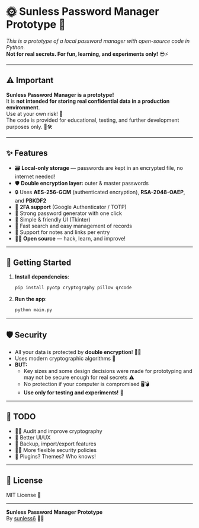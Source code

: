 # 🌞 Sunless Password Manager Prototype 🔐

_This is a prototype of a local password manager with open-source code in Python._  
**Not for real secrets. For fun, learning, and experiments only!** 😎⚡

---

## ⚠️ Important

**Sunless Password Manager is a prototype!**  
It is **not intended for storing real confidential data in a production environment**.  
Use at your own risk! 👀  
The code is provided for educational, testing, and further development purposes only. 🧪🛠️

---

## ✨ Features

- 🗃️ **Local-only storage** — passwords are kept in an encrypted file, no internet needed!
- 🛡️ **Double encryption layer:** outer & master passwords
- 🔒 Uses **AES-256-GCM** (authenticated encryption), **RSA-2048-OAEP**, and **PBKDF2**
- 📱 **2FA support** (Google Authenticator / TOTP)
- 🧬 Strong password generator with one click
- 🎨 Simple & friendly UI (Tkinter)
- 🚀 Fast search and easy management of records
- 📝 Support for notes and links per entry
- 🧑‍💻 **Open source** — hack, learn, and improve!

---

## 🚀 Getting Started

1. **Install dependencies**:
    ```bash
    pip install pyotp cryptography pillow qrcode
    ```

2. **Run the app**:
    ```bash
    python main.py
    ```

---

## 🛡️ Security

- All your data is protected by **double encryption**! 🔐🔐
- Uses modern cryptographic algorithms 🧊
- **BUT:**  
  - Key sizes and some design decisions were made for prototyping and may not be secure enough for real secrets ⚠️
  - No protection if your computer is compromised 🖥️💣
  - **Use only for testing and experiments!** 🎲

---

## 📝 TODO

- 🕵️‍♂️ Audit and improve cryptography
- 💎 Better UI/UX
- 💾 Backup, import/export features
- 🏳️‍🌈 More flexible security policies
- 🧩 Plugins? Themes? Who knows!

---

## 📃 License

MIT License 📜

---

**Sunless Password Manager Prototype**  
By [sunless6](https://github.com/sunless6) 🚀🌙
